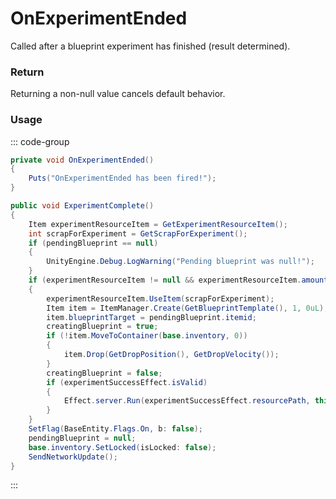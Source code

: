 # OnExperimentEnded
<Badge type="info" text="Player"/><Badge type="danger" text="Carbon Compatible"/><Badge type="warning" text="Oxide Compatible"/>
Called after a blueprint experiment has finished (result determined).

### Return
Returning a non-null value cancels default behavior.

### Usage
::: code-group
```csharp [Example]
private void OnExperimentEnded()
{
	Puts("OnExperimentEnded has been fired!");
}
```
```csharp [Source — Assembly-CSharp @ Workbench]
public void ExperimentComplete()
{
	Item experimentResourceItem = GetExperimentResourceItem();
	int scrapForExperiment = GetScrapForExperiment();
	if (pendingBlueprint == null)
	{
		UnityEngine.Debug.LogWarning("Pending blueprint was null!");
	}
	if (experimentResourceItem != null && experimentResourceItem.amount >= scrapForExperiment && pendingBlueprint != null)
	{
		experimentResourceItem.UseItem(scrapForExperiment);
		Item item = ItemManager.Create(GetBlueprintTemplate(), 1, 0uL);
		item.blueprintTarget = pendingBlueprint.itemid;
		creatingBlueprint = true;
		if (!item.MoveToContainer(base.inventory, 0))
		{
			item.Drop(GetDropPosition(), GetDropVelocity());
		}
		creatingBlueprint = false;
		if (experimentSuccessEffect.isValid)
		{
			Effect.server.Run(experimentSuccessEffect.resourcePath, this, 0u, UnityEngine.Vector3.zero, UnityEngine.Vector3.zero);
		}
	}
	SetFlag(BaseEntity.Flags.On, b: false);
	pendingBlueprint = null;
	base.inventory.SetLocked(isLocked: false);
	SendNetworkUpdate();
}

```
:::
